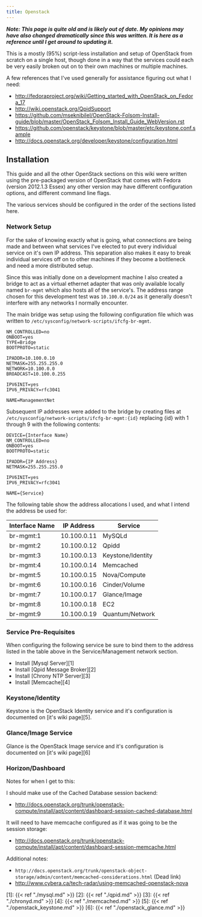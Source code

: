 ```yaml
---
title: Openstack
---
```


***Note: This page is quite old and is likely out of date. My opinions may have
also changed dramatically since this was written. It is here as a reference
until I get around to updating it.***

This is a mostly (95%) script-less installation and setup of OpenStack from
scratch on a single host, though done in a way that the services could each be
very easily broken out on to their own machines or multiple machines.

A few references that I've used generally for assistance figuring out what I
need:

* http://fedoraproject.org/wiki/Getting_started_with_OpenStack_on_Fedora_17
* http://wiki.openstack.org/QpidSupport
* https://github.com/mseknibilel/OpenStack-Folsom-Install-guide/blob/master/OpenStack_Folsom_Install_Guide_WebVersion.rst
* https://github.com/openstack/keystone/blob/master/etc/keystone.conf.sample
* http://docs.openstack.org/developer/keystone/configuration.html

## Installation

This guide and all the other OpenStack sections on this wiki were written using
the pre-packaged version of OpenStack that comes with Fedora (version 2012.1.3
Essex) any other version may have different configuration options, and
different command line flags.

The various services should be configured in the order of the sections listed
here.

### Network Setup

For the sake of knowing exactly what is going, what connections are being made
and between what services I've elected to put every individual service on it's
own IP address. This separation also makes it easy to break individual services
off on to other machines if they become a bottleneck and need a more
distributed setup.

Since this was initially done on a development machine I also created a bridge
to act as a virtual ethernet adapter that was only available locally named
`br-mgmt` which also hosts all of the service's. The address range chosen for
this development test was `10.100.0.0/24` as it generally doesn't interfere
with any networks I normally encounter.

The main bridge was setup using the following configuration file which was
written to `/etc/sysconfig/network-scripts/ifcfg-br-mgmt`.

```
NM_CONTROLLED=no
ONBOOT=yes
TYPE=Bridge
BOOTPROTO=static

IPADDR=10.100.0.10
NETMASK=255.255.255.0
NETWORK=10.100.0.0
BROADCAST=10.100.0.255

IPV6INIT=yes
IPV6_PRIVACY=rfc3041

NAME=ManagementNet
```

Subsequent IP addresses were added to the bridge by creating files at
`/etc/sysconfig/network-scripts/ifcfg-br-mgmt:{id}` replacing {id} with 1
through 9 with the following contents:

```
DEVICE={Interface Name}
NM_CONTROLLED=no
ONBOOT=yes
BOOTPROTO=static

IPADDR={IP Address}
NETMASK=255.255.255.0

IPV6INIT=yes
IPV6_PRIVACY=rfc3041

NAME={Service}
```

The following table show the address allocations I used, and what I intend the
address be used for:

| Interface Name | IP Address  | Service           |
| -------------- | ----------- | ----------------- |
| br-mgmt:1      | 10.100.0.11 | MySQLd            |
| br-mgmt:2      | 10.100.0.12 | Qpidd             |
| br-mgmt:3      | 10.100.0.13 | Keystone/Identity |
| br-mgmt:4      | 10.100.0.14 | Memcached         |
| br-mgmt:5      | 10.100.0.15 | Nova/Compute      |
| br-mgmt:6      | 10.100.0.16 | Cinder/Volume     |
| br-mgmt:7      | 10.100.0.17 | Glance/Image      |
| br-mgmt:8      | 10.100.0.18 | EC2               |
| br-mgmt:9      | 10.100.0.19 | Quantum/Network   |

### Service Pre-Requisites

When configuring the following service be sure to bind them to the address
listed in the table above in the Service/Management network section.

* Install [Mysql Server][1]
* Install [Qpid Message Broker][2]
* Install [Chrony NTP Server][3]
* Install [Memcache][4]

### Keystone/Identity

Keystone is the OpenStack Identity service and it's configuration is documented
on [it's wiki page][5].

### Glance/Image Service

Glance is the OpenStack Image service and it's configuration is documented on
[it's wiki page][6]

### Horizon/Dashboard

Notes for when I get to this:

I should make use of the Cached Database session backend:

* http://docs.openstack.org/trunk/openstack-compute/install/apt/content/dashboard-session-cached-database.html

It will need to have memcache configured as if it was going to be the session
storage:

* http://docs.openstack.org/trunk/openstack-compute/install/apt/content/dashboard-session-memcache.html

Additional notes:

* `http://docs.openstack.org/trunk/openstack-object-storage/admin/content/memcached-considerations.html` (Dead link)
* http://www.cybera.ca/tech-radar/using-memcached-openstack-nova

[1]: {{< ref "./mysql.md" >}}
[2]: {{< ref "./qpid.md" >}}
[3]: {{< ref "./chronyd.md" >}}
[4]: {{< ref "./memcached.md" >}}
[5]: {{< ref "./openstack_keystone.md" >}}
[6]: {{< ref "./openstack_glance.md" >}}
